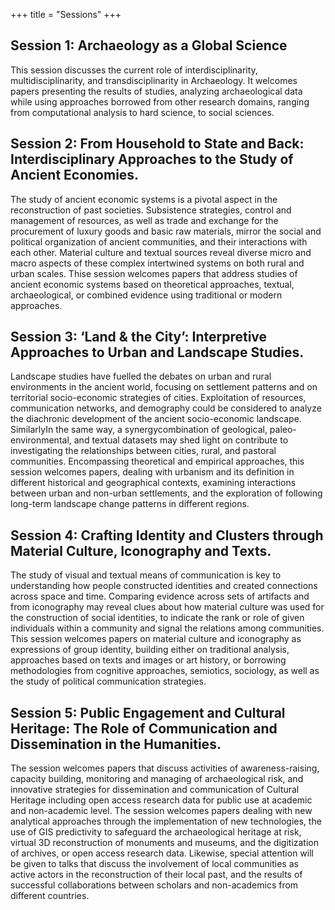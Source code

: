 +++
title = "Sessions"
+++

## Session 1: Archaeology as a Global Science

This session discusses the current role of interdisciplinarity, multidisciplinarity, and transdisciplinarity in Archaeology. It welcomes papers presenting the results of studies, analyzing archaeological data while using approaches borrowed from other research domains, ranging from computational analysis to hard science, to social sciences.

## Session 2: From Household to State and Back: Interdisciplinary Approaches to the Study of Ancient Economies. 

The study of ancient economic systems is a pivotal aspect in the reconstruction of past societies. Subsistence strategies, control and management of resources, as well as trade and exchange for the procurement of luxury goods and basic raw materials, mirror the social and political organization of ancient communities, and their interactions with each other. Material culture and textual sources reveal diverse micro and macro aspects of these complex intertwined systems on both rural and urban scales. Thise session welcomes papers that address studies of ancient economic systems based on theoretical approaches, textual, archaeological, or combined evidence using traditional or modern approaches.

## Session 3: ‘Land & the City’: Interpretive Approaches to Urban and Landscape Studies. 

Landscape studies have fuelled the debates on urban and rural environments in the ancient world, focusing on settlement patterns and on territorial socio-economic strategies of cities. Exploitation of resources, communication networks, and demography could be considered to analyze the diachronic development of the ancient socio-economic landscape. SimilarlyIn the same way, a synergycombination of geological, paleo-environmental, and textual datasets may shed light on contribute to investigating the relationships between cities, rural, and pastoral communities. Encompassing theoretical and empirical approaches, this session welcomes papers, dealing with urbanism and its definition in different historical and geographical contexts, examining interactions between urban and non-urban settlements, and the exploration of following long-term landscape change patterns in different regions.


## Session 4: Crafting Identity and Clusters through Material Culture, Iconography and Texts. 

The study of visual and textual means of communication is key to understanding how people constructed identities and created connections across space and time. Comparing evidence across sets of artifacts and from iconography may reveal clues about how material culture was used for the construction of social identities, to indicate the rank or role of given individuals within a community and signal the relations among communities. This session welcomes papers on material culture and iconography as expressions of group identity, building either on traditional analysis, approaches based on texts and images or art history, or borrowing methodologies from cognitive approaches, semiotics, sociology, as well as the study of political communication strategies.

## Session 5: Public Engagement and Cultural Heritage: The Role of Communication and Dissemination in the Humanities. 

The session welcomes papers that discuss activities of awareness-raising, capacity building, monitoring and managing of archaeological risk, and innovative strategies for dissemination and communication of Cultural Heritage including open access research data for public use at academic and non-academic level. The session welcomes papers dealing with new analytical approaches through the implementation of new technologies, the use of GIS predictivity to safeguard the archaeological heritage at risk, virtual 3D reconstruction of monuments and museums, and the digitization of archives, or open access research data. Likewise, special attention will be given to talks that discuss the involvement of local communities as active actors in the reconstruction of their local past, and the results of successful collaborations between scholars and non-academics from different countries. 

